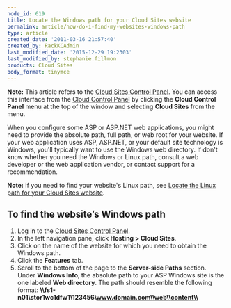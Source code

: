 ```yaml
---
node_id: 619
title: Locate the Windows path for your Cloud Sites website
permalink: article/how-do-i-find-my-websites-windows-path
type: article
created_date: '2011-03-16 21:57:40'
created_by: RackKCAdmin
last_modified_date: '2015-12-29 19:2303'
last_modified_by: stephanie.fillmon
products: Cloud Sites
body_format: tinymce
---
```


**Note:** This article refers to the [Cloud Sites Control
Panel](https://manage.rackspacecloud.com/). You can access this
interface from the [Cloud Control Panel](https://mycloud.rackspace.com/)
by clicking the **Cloud Control Panel** menu at the top of the window
and selecting **Cloud Sites** from the menu.

When you configure some ASP or ASP.NET web applications, you might need
to provide the absolute path, full path, or web root for your website.
If your web application uses ASP, ASP.NET, or your default site
technology is Windows, you'll typically want to use the Windows web
directory. If don't know whether you need the Windows or Linux path,
consult a web developer or the web application vendor, or contact
support for a recommendation.

**Note:** If you need to find your website's Linux path, see [Locate the
Linux path for your Cloud Sites
website](http://www.rackspace.com/knowledge_center/article/locate-the-linux-path-for-your-cloud-sites-website).

To find the website&rsquo;s Windows path
----------------------------------

1.  Log in to the [Cloud Sites Control
    Panel](https://manage.rackspacecloud.com).
2.  In the left navigation pane, click **Hosting \> Cloud Sites**.
3.  Click on the name of the website for which you need to obtain the
    Windows path.
4.  Click the **Features** tab.
5.  Scroll to the bottom of the page to the **Server-side Paths**
    section.\
     Under **Windows Info**, the absolute path to your ASP Windows site
    is the one labeled **Web directory**. The path should resemble the
    following format:
    **\\\\fs1-n01\\stor1wc1dfw1\\123456\\www.domain.com\\web\\content\\**


